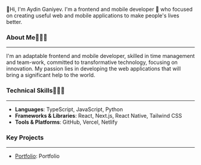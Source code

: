 👋Hi, I'm Aydin Ganiyev. I'm a frontend and mobile developer 🔭 who focused on creating useful web and mobile applications to make people's lives better.

### About Me🙋🏻‍♂️
---
I'm an adaptable frontend and mobile developer, skilled in time management and team-work, committed to transformative technology, focusing on innovation. My passion lies in developing the web applications that will bring a significant help to the world.

### Technical Skills🧑🏻‍💻
---
- **Languages**: TypeScript, JavaScript, Python
- **Frameworks & Libraries**: React, Next.js, React Native, Tailwind CSS
- **Tools & Platforms**: GitHub, Vercel, Netlify

### Key Projects
---
- [Portfolio](https://aydingani.netlify.app): Portfolio
<!--
**aydingani/aydingani** is a ✨ _special_ ✨ repository because its `README.md` (this file) appears on your GitHub profile.

Here are some ideas to get you started:

- 🔭 I’m currently working on ...
- 🌱 I’m currently learning ...
- 👯 I’m looking to collaborate on ...
- 🤔 I’m looking for help with ...
- 💬 Ask me about ...
- 📫 How to reach me: ...
- 😄 Pronouns: ...
- ⚡ Fun fact: ...
-->
